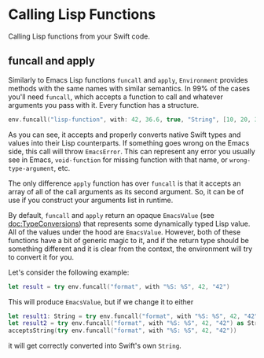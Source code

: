 # Calling Lisp Functions

Calling Lisp functions from your Swift code.

## funcall and apply

Similarly to Emacs Lisp functions `funcall` and `apply`, ``Environment`` provides methods with the same names with similar semantics. In 99% of the cases you'll need `funcall`, which accepts a function to call and whatever arguments you pass with it. Every function has a structure.

```swift
env.funcall("lisp-function", with: 42, 36.6, true, "String", [10, 20, 30])
```

As you can see, it accepts and properly converts native Swift types and values into their Lisp counterparts.
If something goes wrong on the Emacs side, this call will throw ``EmacsError``. This can represent any error you usually see in Emacs, `void-function` for missing function with that name, or `wrong-type-argument`, etc.

The only difference `apply` function has over `funcall` is that it accepts an array of all of the call arguments as its second argument. So, it can be of use if you construct your arguments list in runtime.

By default, `funcall` and `apply` return an opaque ``EmacsValue`` (see <doc:TypeConversions>) that represents some dynamically typed Lisp value. All of the values under the hood are ``EmacsValue``. However, both of these functions have a bit of generic magic to it, and if the return type should be something different and it is clear from the context, the environment will try to convert it for you.

Let's consider the following example:
```swift
let result = try env.funcall("format", with "%S: %S", 42, "42")
```

This will produce ``EmacsValue``, but if we change it to either
```swift
let result1: String = try env.funcall("format", with "%S: %S", 42, "42")
let result2 = try env.funcall("format", with "%S: %S", 42, "42") as String
acceptsString(try env.funcall("format", with "%S: %S", 42, "42"))
```
it will get correctly converted into Swift's own `String`.
